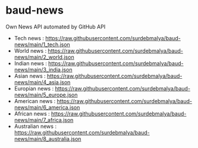 # baud-news
Own News API automated by GitHub API
- Tech news : https://raw.githubusercontent.com/surdebmalya/baud-news/main/1_tech.json
- World news : https://raw.githubusercontent.com/surdebmalya/baud-news/main/2_world.json
- Indian news : https://raw.githubusercontent.com/surdebmalya/baud-news/main/3_india.json
- Asian news : https://raw.githubusercontent.com/surdebmalya/baud-news/main/4_asia.json
- Europian news : https://raw.githubusercontent.com/surdebmalya/baud-news/main/5_europe.json
- American news : https://raw.githubusercontent.com/surdebmalya/baud-news/main/6_america.json
- African news : https://raw.githubusercontent.com/surdebmalya/baud-news/main/7_africa.json
- Australian news : https://raw.githubusercontent.com/surdebmalya/baud-news/main/8_australia.json
